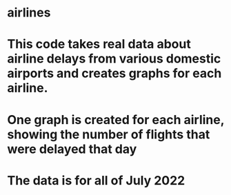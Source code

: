 # airlines
# This code takes real data about airline delays from various domestic airports and creates graphs for each airline. 
# One graph is created for each airline, showing the number of flights that were delayed that day
# The data is for all of July 2022

